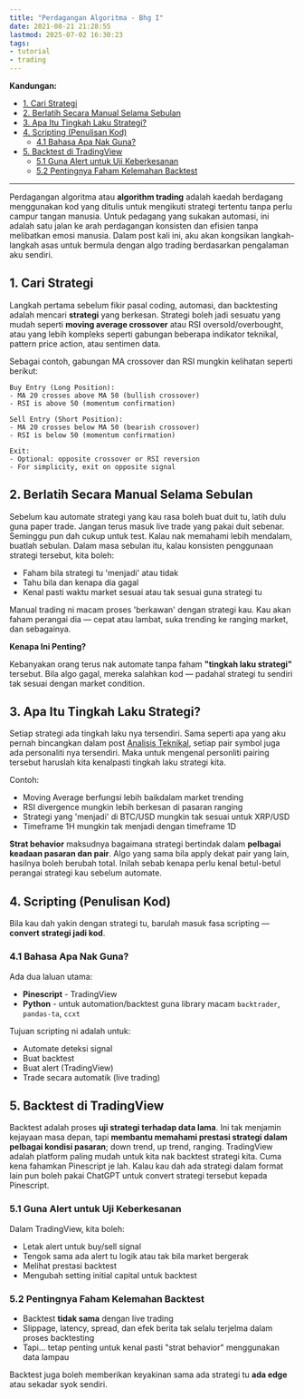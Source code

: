 ```yaml
---
title: "Perdagangan Algoritma - Bhg I"
date: 2021-08-21 21:28:55
lastmod: 2025-07-02 16:30:23
tags:
- tutorial
- trading
---
```


**Kandungan:**

- [1. Cari Strategi](#1-cari-strategi)
- [2. Berlatih Secara Manual Selama Sebulan](#2-berlatih-secara-manual-selama-sebulan)
- [3. Apa Itu Tingkah Laku Strategi?](#3-apa-itu-tingkah-laku-strategi)
- [4. Scripting (Penulisan Kod)](#4-scripting-penulisan-kod)
  - [4.1 Bahasa Apa Nak Guna?](#41-bahasa-apa-nak-guna)
- [5. Backtest di TradingView](#5-backtest-di-tradingview)
  - [5.1 Guna Alert untuk Uji Keberkesanan](#51-guna-alert-untuk-uji-keberkesanan)
  - [5.2 Pentingnya Faham Kelemahan Backtest](#52-pentingnya-faham-kelemahan-backtest)

---

Perdagangan algoritma atau **algorithm trading** adalah kaedah berdagang menggunakan kod yang ditulis untuk mengikuti strategi tertentu tanpa perlu campur tangan manusia. Untuk pedagang yang sukakan automasi, ini adalah satu jalan ke arah perdagangan konsisten dan efisien tanpa melibatkan emosi manusia. Dalam post kali ini, aku akan kongsikan langkah-langkah asas untuk bermula dengan algo trading berdasarkan pengalaman aku sendiri.

## 1. Cari Strategi

Langkah pertama sebelum fikir pasal coding, automasi, dan backtesting adalah mencari **strategi** yang berkesan. Strategi boleh jadi sesuatu yang mudah seperti **moving average crossover** atau RSI oversold/overbought, atau yang lebih kompleks seperti gabungan beberapa indikator teknikal, pattern price action, atau sentimen data.

Sebagai contoh, gabungan MA crossover dan RSI mungkin kelihatan seperti berikut:

    Buy Entry (Long Position):
    - MA 20 crosses above MA 50 (bullish crossover)
    - RSI is above 50 (momentum confirmation)

    Sell Entry (Short Position):
    - MA 20 crosses below MA 50 (bearish crossover)
    - RSI is below 50 (momentum confirmation)

    Exit:
    - Optional: opposite crossover or RSI reversion
    - For simplicity, exit on opposite signal

## 2. Berlatih Secara Manual Selama Sebulan

Sebelum kau automate strategi yang kau rasa boleh buat duit tu, latih dulu guna paper trade. Jangan terus masuk live trade yang pakai duit sebenar. Seminggu pun dah cukup untuk test. Kalau nak memahami lebih mendalam, buatlah sebulan. Dalam masa sebulan itu, kalau konsisten penggunaan strategi tersebut, kita boleh:

* Faham bila strategi tu 'menjadi' atau tidak
* Tahu bila dan kenapa dia gagal
* Kenal pasti waktu market sesuai atau tak sesuai guna strategi tu

Manual trading ni macam proses 'berkawan' dengan strategi kau. Kau akan faham perangai dia — cepat atau lambat, suka trending ke ranging market, dan sebagainya.

**Kenapa Ini Penting?**

Kebanyakan orang terus nak automate tanpa faham **"tingkah laku strategi"** tersebut. Bila algo gagal, mereka salahkan kod — padahal strategi tu sendiri tak sesuai dengan market condition.

## 3. Apa Itu Tingkah Laku Strategi?

Setiap strategi ada tingkah laku nya tersendiri. Sama seperti apa yang aku pernah bincangkan dalam post [Analisis Teknikal](https://luangdiri.github.io/2021/08/12/analisis-teknikal.html), setiap pair symbol juga ada personaliti nya tersendiri. Maka untuk mengenal personliti pairing tersebut haruslah kita kenalpasti tingkah laku strategi kita.

Contoh:

* Moving Average berfungsi lebih baikdalam market trending
* RSI divergence mungkin lebih berkesan di pasaran ranging
* Strategi yang 'menjadi' di BTC/USD mungkin tak sesuai untuk XRP/USD
* Timeframe 1H mungkin tak menjadi dengan timeframe 1D

**Strat behavior** maksudnya bagaimana strategi bertindak dalam **pelbagai keadaan pasaran dan pair**. Algo yang sama bila apply dekat pair yang lain, hasilnya boleh berubah total. Inilah sebab kenapa perlu kenal betul-betul perangai strategi kau sebelum automate.

## 4. Scripting (Penulisan Kod)

Bila kau dah yakin dengan strategi tu, barulah masuk fasa scripting — **convert strategi jadi kod**.

### 4.1 Bahasa Apa Nak Guna?

Ada dua laluan utama:

* **Pinescript** - TradingView
* **Python** - untuk automation/backtest guna library macam `backtrader`, `pandas-ta`, `ccxt`

Tujuan scripting ni adalah untuk:

* Automate deteksi signal
* Buat backtest
* Buat alert (TradingView)
* Trade secara automatik (live trading)

## 5. Backtest di TradingView

Backtest adalah proses **uji strategi terhadap data lama**. Ini tak menjamin kejayaan masa depan, tapi **membantu memahami prestasi strategi dalam pelbagai kondisi pasaran**; down trend, up trend, ranging. TradingView adalah platform paling mudah untuk kita nak backtest strategi kita. Cuma kena fahamkan Pinescript je lah. Kalau kau dah ada strategi dalam format lain pun boleh pakai ChatGPT untuk convert strategi tersebut kepada Pinescript.

### 5.1 Guna Alert untuk Uji Keberkesanan

Dalam TradingView, kita boleh:

* Letak alert untuk buy/sell signal
* Tengok sama ada alert tu logik atau tak bila market bergerak
* Melihat prestasi backtest
* Mengubah setting initial capital untuk backtest

### 5.2 Pentingnya Faham Kelemahan Backtest

* Backtest **tidak sama** dengan live trading
* Slippage, latency, spread, dan efek berita tak selalu terjelma dalam proses backtesting
* Tapi... tetap penting untuk kenal pasti "strat behavior" menggunakan data lampau

Backtest juga boleh memberikan keyakinan sama ada strategi tu **ada edge** atau sekadar syok sendiri.